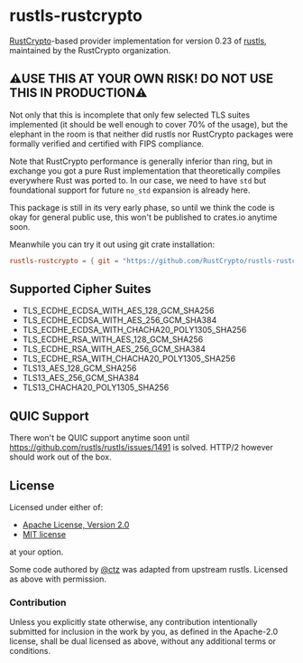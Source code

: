 # rustls-rustcrypto

[RustCrypto]-based provider implementation for version 0.23 of [rustls], maintained by the RustCrypto organization.

## ⚠️USE THIS AT YOUR OWN RISK! DO NOT USE THIS IN PRODUCTION⚠️

Not only that this is incomplete that only few selected TLS suites implemented (it should be well enough to cover 70% of the usage), but the elephant in the room is that neither did rustls nor RustCrypto packages were formally verified and certified with FIPS compliance.

Note that RustCrypto performance is generally inferior than ring, but in exchange you got a pure Rust implementation that theoretically compiles everywhere Rust was ported to. In our case, we need to have `std` but foundational support for future `no_std` expansion is already here.

This package is still in its very early phase, so until we think the code is okay for general public use, this won't be published to crates.io anytime soon.

Meanwhile you can try it out using git crate installation:

```toml
rustls-rustcrypto = { git = "https://github.com/RustCrypto/rustls-rustcrypto", version = "0.1" }
```

## Supported Cipher Suites

- TLS_ECDHE_ECDSA_WITH_AES_128_GCM_SHA256
- TLS_ECDHE_ECDSA_WITH_AES_256_GCM_SHA384
- TLS_ECDHE_ECDSA_WITH_CHACHA20_POLY1305_SHA256
- TLS_ECDHE_RSA_WITH_AES_128_GCM_SHA256
- TLS_ECDHE_RSA_WITH_AES_256_GCM_SHA384
- TLS_ECDHE_RSA_WITH_CHACHA20_POLY1305_SHA256
- TLS13_AES_128_GCM_SHA256
- TLS13_AES_256_GCM_SHA384
- TLS13_CHACHA20_POLY1305_SHA256

## QUIC Support

There won't be QUIC support anytime soon until <https://github.com/rustls/rustls/issues/1491> is solved. HTTP/2 however should work out of the box.

## License

Licensed under either of:

- [Apache License, Version 2.0](http://www.apache.org/licenses/LICENSE-2.0)
- [MIT license](http://opensource.org/licenses/MIT)

at your option.

Some code authored by [@ctz](https://github.com/ctz) was adapted from upstream rustls. Licensed as above with permission.

### Contribution

Unless you explicitly state otherwise, any contribution intentionally submitted
for inclusion in the work by you, as defined in the Apache-2.0 license, shall be
dual licensed as above, without any additional terms or conditions.

[RustCrypto]: https://github.com/RustCrypto/
[rustls]: https://github.com/rustls/rustls/pull/1405
